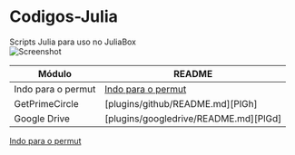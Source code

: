 # Codigos-Julia
Scripts Julia para uso no JuliaBox <br>
![Screenshot](zemaria.jpg)

| Módulo | README |
| ------ | ------ |
| Indo para o permut | [Indo para o permut](Permut/README.md) |
| GetPrimeCircle | [plugins/github/README.md][PlGh] |
| Google Drive | [plugins/googledrive/README.md][PlGd] |


[Indo para o permut](Permut/README.md)
